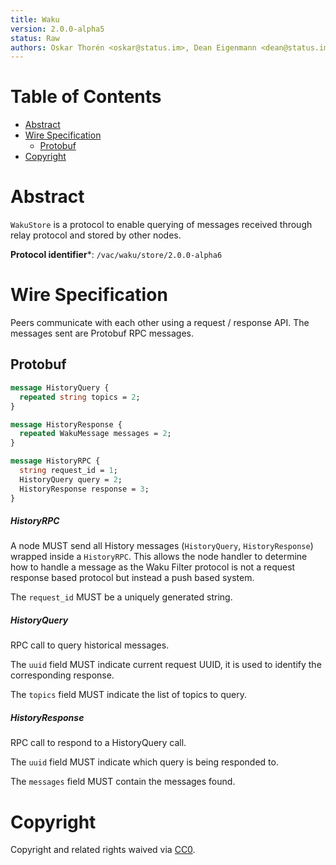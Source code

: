 ```yaml
---
title: Waku
version: 2.0.0-alpha5
status: Raw
authors: Oskar Thorén <oskar@status.im>, Dean Eigenmann <dean@status.im>
---
```


# Table of Contents

- [Abstract](#abstract)
- [Wire Specification](#wire-specification)
  * [Protobuf](#protobuf)
- [Copyright](#copyright)

# Abstract

`WakuStore` is a protocol to enable querying of messages received through relay protocol and stored by other nodes.

**Protocol identifier***: `/vac/waku/store/2.0.0-alpha6`

# Wire Specification

Peers communicate with each other using a request / response API. The messages sent are Protobuf RPC messages.

## Protobuf

```protobuf
message HistoryQuery {
  repeated string topics = 2;
}

message HistoryResponse {
  repeated WakuMessage messages = 2;
}

message HistoryRPC {
  string request_id = 1;
  HistoryQuery query = 2;
  HistoryResponse response = 3;
}
```

##### HistoryRPC

A node MUST send all History messages (`HistoryQuery`, `HistoryResponse`) wrapped inside a
`HistoryRPC`. This allows the node handler to determine how to handle a message as the Waku
Filter protocol is not a request response based protocol but instead a push based system.

The `request_id` MUST be a uniquely generated string.

##### HistoryQuery

RPC call to query historical messages.

The `uuid` field MUST indicate current request UUID, it is used to identify the corresponding response.

The `topics` field MUST indicate the list of topics to query.

##### HistoryResponse

RPC call to respond to a HistoryQuery call.

The `uuid` field MUST indicate which query is being responded to.

The `messages` field MUST contain the messages found.

# Copyright

Copyright and related rights waived via
[CC0](https://creativecommons.org/publicdomain/zero/1.0/).
